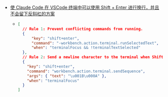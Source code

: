- [使 Claude Code 在 VSCode 终端中可以使用 Shift + Enter 进行换行，并且不会留下反斜杠的方案](https://github.com/anthropics/claude-code/issues/2754#issuecomment-3064554102)
	- ```JSON
	  [
	    // Rule 1: Prevent conflicting commands from running.
	    {
	        "key": "shift+enter",
	        "command": "-workbench.action.terminal.runSelectedText",
	        "when": "terminalFocus && !terminalTextSelected"
	    },
	    // Rule 2: Send a newline character to the terminal when Shift+Enter is pressed.
	    {
	      "key": "shift+enter",
	      "command": "workbench.action.terminal.sendSequence",
	      "args": { "text": "\u001B\u000A" },
	      "when": "terminalFocus"
	    }
	  ]
	  ```